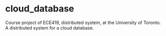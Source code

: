 # cloud_database
Course project of ECE419, distributed system, at the University of Toronto. A distributed system for a cloud database.
